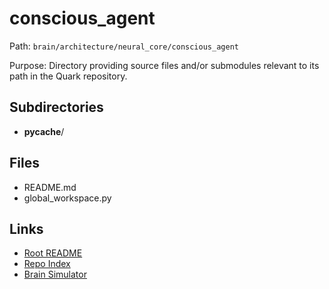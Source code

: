# conscious_agent

Path: `brain/architecture/neural_core/conscious_agent`

Purpose: Directory providing source files and/or submodules relevant to its path in the Quark repository.

## Subdirectories
- __pycache__/

## Files
- README.md
- global_workspace.py

## Links
- [Root README](../../../README.md)
- [Repo Index](../../../repo_index.json)
- [Brain Simulator](../../../brain/architecture/brain_simulator.py)
